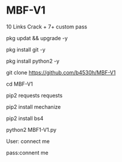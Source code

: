# MBF-V1
10 Links Crack + 7+ custom pass

pkg updat && upgrade -y


pkg install git -y 

pkg install python2 -y

git clone https://github.com/b4530h/MBF-V1


cd MBF-V1



pip2 requests requests


pip2 install mechanize


pip2 install bs4 

python2 MBF1-V1.py


User: connect me 

pass:connent me






